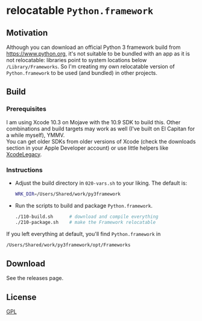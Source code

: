# relocatable `Python.framework`

## Motivation

Although you can download an official Python 3 framework build from https://www.python.org, it's not suitable to be bundled with an app as it is not relocatable: libraries point to system locations below `/Library/Frameworks`. So I'm creating my own relocatable version of `Python.framework` to be used (and bundled) in other projects.

## Build

### Prerequisites

I am using Xcode 10.3 on Mojave with the 10.9 SDK to build this. Other combinations and build targets may work as well (I've built on El Capitan for a while myself), YMMV.  
You can get older SDKs from older versions of Xcode (check the downloads section in your Apple Developer account) or use little helpers like [XcodeLegacy](https://github.com/devernay/xcodelegacy).

### Instructions

- Adjust the build directory in `020-vars.sh` to your liking. The default is:

  ```bash
  WRK_DIR=/Users/Shared/work/py3framework
  ```

- Run the scripts to build and package `Python.framework`.
  
  ```bash
  ./110-build.sh      # download and compile everything
  ./210-package.sh    # make the Framework relocatable
  ```

If you left everything at default, you'll find `Python.framework` in

```bash
/Users/Shared/work/py3framework/opt/Frameworks
```

## Download

See the releases page.

## License

[GPL](LICENSE)
